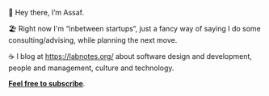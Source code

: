 👏 Hey there, I’m Assaf.

🏖 Right now I'm “inbetween startups“, just a fancy way of saying I do some consulting/advising, while planning the next move.

☕️ I blog at https://labnotes.org/ about software design and development, people and management, culture and technology.

**[Feel free to subscribe](https://labnotes.org/)**.
